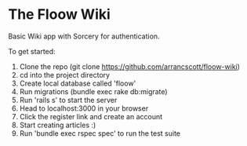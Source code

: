 # The Floow Wiki

Basic Wiki app with Sorcery for authentication.

To get started:

1. Clone the repo (git clone https://github.com/arrancscott/floow-wiki)
2. cd into the project directory
3. Create local database called 'floow'
4. Run migrations (bundle exec rake db:migrate)
5. Run 'rails s' to start the server
6. Head to localhost:3000 in your browser
7. Click the register link and create an account
8. Start creating articles :)
9. Run 'bundle exec rspec spec' to run the test suite